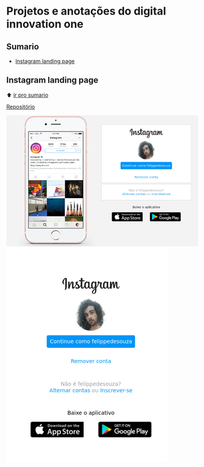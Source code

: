 # Projetos e anotações do digital innovation one

## Sumario

- [Instagram landing page](#instagram-landing-page)

## Instagram landing page
:arrow_up: [ir pro sumario](#sumario)

[Repositório](https://github.com/felippedesouza/digital-innovation-one/tree/main/instagram-landing-page)

![](./screenshot/instagram-landing-page-1.png)
![](./screenshot/instagram-landing-page-2.png)

